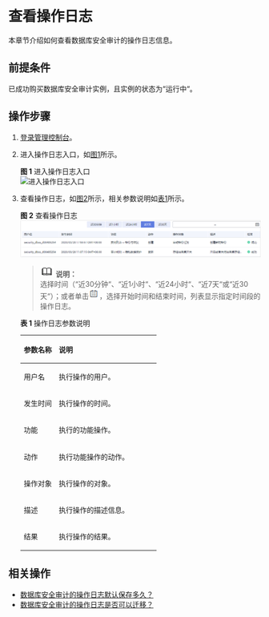 # 查看操作日志<a name="ZH-CN_TOPIC_0145254213"></a>

本章节介绍如何查看数据库安全审计的操作日志信息。

## 前提条件<a name="section441811405410"></a>

已成功购买数据库安全审计实例，且实例的状态为“运行中“。

## 操作步骤<a name="section16337113512514"></a>

1.  [登录管理控制台](https://console.huaweicloud.com/)。
2.  进入操作日志入口，如[图1](#fig6102151075519)所示。

    **图 1**  进入操作日志入口<a name="fig6102151075519"></a>  
    ![](figures/进入操作日志入口.png "进入操作日志入口")

3.  查看操作日志，如[图2](#fig6278124313101)所示，相关参数说明如[表1](#table4295843716304)所示。

    **图 2**  查看操作日志<a name="fig6278124313101"></a>  
    ![](figures/查看操作日志.png "查看操作日志")

    >![](public_sys-resources/icon-note.gif) **说明：**   
    >选择时间（“近30分钟“、“近1小时“、“近24小时“、“近7天“或“近30天“）；或者单击![](figures/icon-calendar.png)，选择开始时间和结束时间，列表显示指定时间段的操作日志。  

    **表 1**  操作日志参数说明

    <a name="table4295843716304"></a>
    <table><thead align="left"><tr id="row4338993216304"><th class="cellrowborder" valign="top" width="25.669999999999998%" id="mcps1.2.3.1.1"><p id="p2492361616304"><a name="p2492361616304"></a><a name="p2492361616304"></a>参数名称</p>
    </th>
    <th class="cellrowborder" valign="top" width="74.33%" id="mcps1.2.3.1.2"><p id="p554697916304"><a name="p554697916304"></a><a name="p554697916304"></a>说明</p>
    </th>
    </tr>
    </thead>
    <tbody><tr id="row8736194992614"><td class="cellrowborder" valign="top" width="25.669999999999998%" headers="mcps1.2.3.1.1 "><p id="p27371849182610"><a name="p27371849182610"></a><a name="p27371849182610"></a>用户名</p>
    </td>
    <td class="cellrowborder" valign="top" width="74.33%" headers="mcps1.2.3.1.2 "><p id="p673724912620"><a name="p673724912620"></a><a name="p673724912620"></a>执行操作的用户。</p>
    </td>
    </tr>
    <tr id="row3896937416304"><td class="cellrowborder" valign="top" width="25.669999999999998%" headers="mcps1.2.3.1.1 "><p id="p240275716304"><a name="p240275716304"></a><a name="p240275716304"></a>发生时间</p>
    </td>
    <td class="cellrowborder" valign="top" width="74.33%" headers="mcps1.2.3.1.2 "><p id="p6040559116304"><a name="p6040559116304"></a><a name="p6040559116304"></a>执行操作的时间。</p>
    </td>
    </tr>
    <tr id="row38169719100"><td class="cellrowborder" valign="top" width="25.669999999999998%" headers="mcps1.2.3.1.1 "><p id="p11817178103"><a name="p11817178103"></a><a name="p11817178103"></a>功能</p>
    </td>
    <td class="cellrowborder" valign="top" width="74.33%" headers="mcps1.2.3.1.2 "><p id="p781717151012"><a name="p781717151012"></a><a name="p781717151012"></a>执行的功能操作。</p>
    </td>
    </tr>
    <tr id="row121453182104"><td class="cellrowborder" valign="top" width="25.669999999999998%" headers="mcps1.2.3.1.1 "><p id="p8145151818109"><a name="p8145151818109"></a><a name="p8145151818109"></a>动作</p>
    </td>
    <td class="cellrowborder" valign="top" width="74.33%" headers="mcps1.2.3.1.2 "><p id="p21451918111019"><a name="p21451918111019"></a><a name="p21451918111019"></a>执行功能操作的动作。</p>
    </td>
    </tr>
    <tr id="row1675442617106"><td class="cellrowborder" valign="top" width="25.669999999999998%" headers="mcps1.2.3.1.1 "><p id="p875482618104"><a name="p875482618104"></a><a name="p875482618104"></a>操作对象</p>
    </td>
    <td class="cellrowborder" valign="top" width="74.33%" headers="mcps1.2.3.1.2 "><p id="p12754192617103"><a name="p12754192617103"></a><a name="p12754192617103"></a>执行操作的对象。</p>
    </td>
    </tr>
    <tr id="row1332204111319"><td class="cellrowborder" valign="top" width="25.669999999999998%" headers="mcps1.2.3.1.1 "><p id="p33321041237"><a name="p33321041237"></a><a name="p33321041237"></a>描述</p>
    </td>
    <td class="cellrowborder" valign="top" width="74.33%" headers="mcps1.2.3.1.2 "><p id="p189761521111719"><a name="p189761521111719"></a><a name="p189761521111719"></a>执行操作的描述信息。</p>
    </td>
    </tr>
    <tr id="row0860165713317"><td class="cellrowborder" valign="top" width="25.669999999999998%" headers="mcps1.2.3.1.1 "><p id="p12331342414"><a name="p12331342414"></a><a name="p12331342414"></a>结果</p>
    </td>
    <td class="cellrowborder" valign="top" width="74.33%" headers="mcps1.2.3.1.2 "><p id="p17861057634"><a name="p17861057634"></a><a name="p17861057634"></a>执行操作的结果。</p>
    </td>
    </tr>
    </tbody>
    </table>


## 相关操作<a name="section145416511519"></a>

-   [数据库安全审计的操作日志默认保存多久？](https://support.huaweicloud.com/dbss_faq/dbss_01_0224.html)
-   [数据库安全审计的操作日志是否可以迁移？](https://support.huaweicloud.com/dbss_faq/dbss_01_0227.html)


